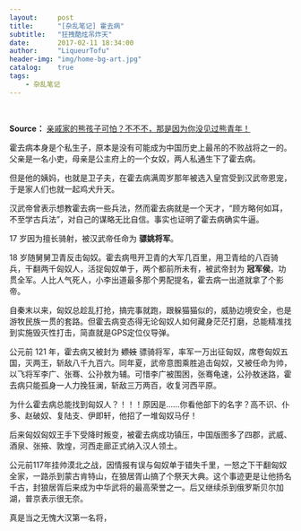 ```yaml
---
layout:     post
title:      "[杂乱笔记] 霍去病"
subtitle:   "狂拽酷炫吊炸天"
date:       2017-02-11 18:34:00
author:     "LiqueurTofu"
header-img: "img/home-bg-art.jpg"
catalog:    true
tags:
    - 杂乱笔记
---
```


<br>

__Source：__ [亲戚家的熊孩子可怕？不不不，那是因为你没见过熊青年！](http://mp.weixin.qq.com/s/KnLguvRWDqPMIuN2eZ4bnQ)

霍去病本身是个私生子，原本是没有可能成为中国历史上最吊的不败战将之一的。 父亲是一名小吏，母亲是公主府上的一个女奴，两人私通生下了霍去病。 

但是他的姨妈，也就是卫子夫，在霍去病满周岁那年被选入皇宫受到汉武帝恩宠，于是家人们也就一起鸡犬升天。

汉武帝曾表示想教霍去病一些兵法，然而霍去病就是一个天才，“顾方略何如耳，不至学古兵法”，对自己的谋略无比自信。事实也证明了霍去病确实牛逼。

17 岁因为擅长骑射，被汉武帝任命为 __骠姚将军__。

18 岁随舅舅卫青反击匈奴。霍去病甩开卫青的大军几百里，用卫青给的八百骑兵，干翻两千匈奴人，活捉匈奴单于，两个都前所未有，被武帝封为 __冠军侯__，功贯全军。人比人气死人，小李出道最多那个男配提名，霍去病一出道就拿了个影帝。

自秦末以来，匈奴总趁乱打抢，搞完事就跑，跟躲猫猫似的，威胁边境安全，也是游牧民族一贯的套路。但霍去病变态得无论匈奴人如何藏身茫茫打磨，总能精准找到实施毁灭性打击，简直就是GPS定位仪导弹。

公元前 121 年，霍去病又被封为 ~~嫖妓~~ 骠骑将军，率军一万出征匈奴，席卷匈奴五国，灭两王，斩敌八千九百六。同年夏，武帝意图乘胜追击匈奴，又被任命为帅，以飞将军李广、张骞、公孙敖为辅。可惜李广被围困，张骞龟速，公孙敖迷路，霍去病只能孤身一人力挽狂澜，斩敌三万两百，收复河西平原。

为什么霍去病总能找到匈奴人？！！！原因是……你看他部下的名字？高不识、仆多、赵破奴、复陆支、伊即轩，他招了一堆匈奴马仔！

后来匈奴匈奴王手下受降时叛变，被霍去病成功镇压，中国版图多了四郡，武威、酒泉、张掖、敦煌，河西走廊正式纳入汉人领土。

公元前117年挂帅漠北之战，因情报有误与匈奴单于错失千里，一怒之下干翻匈奴全家，一路杀到蒙古肯特山，在狼居胥山搞了个祭天大典。这个事迹更是让他扬名千古，封狼居胥后来成为中华武将的最高荣誉之一。后又继续杀到俄罗斯贝尔加湖，普京表示很无奈。

真是当之无愧大汉第一名将，


